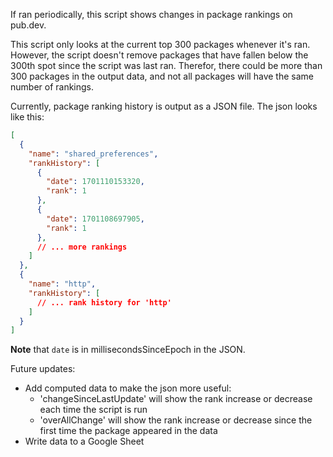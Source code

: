 If ran periodically, this script shows changes in package rankings on pub.dev. 

This script only looks at the current top 300 packages whenever it's ran. 
However, the script doesn't remove packages that have fallen below the 300th spot
since the script was last ran. Therefor, there could be more than 300 packages
in the output data, and not all packages will have the same number of rankings.

Currently, package ranking history is output as a JSON file. 
The json looks like this:

```json lines
[
  {
    "name": "shared_preferences",
    "rankHistory": [
      {
        "date": 1701110153320,
        "rank": 1
      },
      {
        "date": 1701108697905,
        "rank": 1
      },
      // ... more rankings
    ]
  },
  {
    "name": "http",
    "rankHistory": [
      // ... rank history for 'http'
    ]
  }
]
```
**Note** that `date` is in millisecondsSinceEpoch in the JSON.


Future updates:
- Add computed data to make the json more useful:
  - 'changeSinceLastUpdate' will show the rank increase or decrease each time the script is run
  - 'overAllChange' will show the rank increase or decrease since the first time the package appeared in the data
- Write data to a Google Sheet